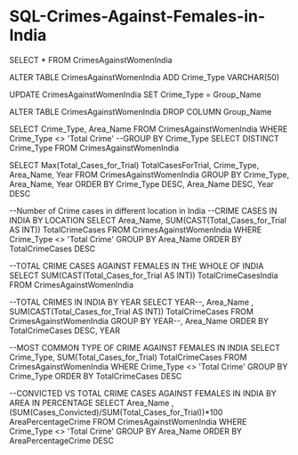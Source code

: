 # SQL-Crimes-Against-Females-in-India

SELECT *
  FROM CrimesAgainstWomenIndia

  ALTER TABLE CrimesAgainstWomenIndia
  ADD Crime_Type VARCHAR(50)

  UPDATE CrimesAgainstWomenIndia
  SET Crime_Type = Group_Name

  ALTER TABLE CrimesAgainstWomenIndia
  DROP COLUMN Group_Name

SELECT Crime_Type, Area_Name
FROM CrimesAgainstWomenIndia
WHERE Crime_Type <> 'Total Crime'
--GROUP BY Crime_Type
SELECT DISTINCT Crime_Type
FROM CrimesAgainstWomenIndia

SELECT Max(Total_Cases_for_Trial) TotalCasesForTrial, Crime_Type, Area_Name, Year
FROM CrimesAgainstWomenIndia
GROUP BY Crime_Type, Area_Name, Year
ORDER BY Crime_Type DESC, Area_Name DESC, Year DESC

--Number of Crime cases in different location in India
--CRIME CASES IN INDIA BY LOCATION
SELECT Area_Name, SUM(CAST(Total_Cases_for_Trial AS INT)) TotalCrimeCases
FROM CrimesAgainstWomenIndia
WHERE Crime_Type <> 'Total Crime'
GROUP BY Area_Name
ORDER BY TotalCrimeCases DESC

--TOTAL CRIME CASES AGAINST FEMALES IN THE WHOLE OF INDIA
SELECT SUM(CAST(Total_Cases_for_Trial AS INT)) TotalCrimeCasesIndia
FROM CrimesAgainstWomenIndia

--TOTAL CRIMES IN INDIA BY YEAR
SELECT YEAR--, Area_Name
, SUM(CAST(Total_Cases_for_Trial AS INT)) TotalCrimeCases
FROM CrimesAgainstWomenIndia
GROUP BY YEAR--, Area_Name
ORDER BY TotalCrimeCases DESC, YEAR 

--MOST COMMON TYPE OF CRIME AGAINST FEMALES IN INDIA
SELECT Crime_Type, SUM(Total_Cases_for_Trial) TotalCrimeCases
FROM CrimesAgainstWomenIndia
WHERE Crime_Type <> 'Total Crime'
GROUP BY Crime_Type
ORDER BY TotalCrimeCases DESC

--CONVICTED VS TOTAL CRIME CASES AGAINST FEMALES IN INDIA BY AREA IN PERCENTAGE
SELECT Area_Name
, (SUM(Cases_Convicted)/SUM(Total_Cases_for_Trial))*100 AreaPercentageCrime
FROM CrimesAgainstWomenIndia
WHERE Crime_Type <> 'Total Crime'
GROUP BY Area_Name
ORDER BY AreaPercentageCrime DESC
